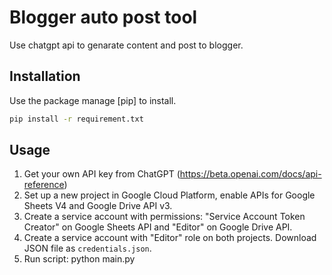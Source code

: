 # Blogger auto post tool
Use chatgpt api to genarate content and post to blogger.

## Installation
Use the package manage [pip] to install.

```bash
pip install -r requirement.txt
```
## Usage
1. Get your own API key from ChatGPT (https://beta.openai.com/docs/api-reference)
2. Set up a new project in Google Cloud Platform, enable APIs for Google Sheets V4 and Google Drive API v3.
3. Create a service account with permissions: "Service Account Token Creator" on Google Sheets API and "Editor" on Google Drive API.
4. Create a service account with "Editor" role on both projects. Download JSON file as `credentials.json`.
5. Run script:
  python main.py
